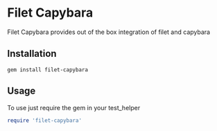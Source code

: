 # Filet Capybara

Filet Capybara provides out of the box integration of filet and capybara

## Installation

    gem install filet-capybara

## Usage

To use just require the gem in your test_helper

```ruby
require 'filet-capybara'
```